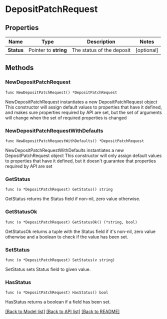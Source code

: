 # DepositPatchRequest

## Properties

Name | Type | Description | Notes
------------ | ------------- | ------------- | -------------
**Status** | Pointer to **string** | The status of the deposit | [optional] 

## Methods

### NewDepositPatchRequest

`func NewDepositPatchRequest() *DepositPatchRequest`

NewDepositPatchRequest instantiates a new DepositPatchRequest object
This constructor will assign default values to properties that have it defined,
and makes sure properties required by API are set, but the set of arguments
will change when the set of required properties is changed

### NewDepositPatchRequestWithDefaults

`func NewDepositPatchRequestWithDefaults() *DepositPatchRequest`

NewDepositPatchRequestWithDefaults instantiates a new DepositPatchRequest object
This constructor will only assign default values to properties that have it defined,
but it doesn't guarantee that properties required by API are set

### GetStatus

`func (o *DepositPatchRequest) GetStatus() string`

GetStatus returns the Status field if non-nil, zero value otherwise.

### GetStatusOk

`func (o *DepositPatchRequest) GetStatusOk() (*string, bool)`

GetStatusOk returns a tuple with the Status field if it's non-nil, zero value otherwise
and a boolean to check if the value has been set.

### SetStatus

`func (o *DepositPatchRequest) SetStatus(v string)`

SetStatus sets Status field to given value.

### HasStatus

`func (o *DepositPatchRequest) HasStatus() bool`

HasStatus returns a boolean if a field has been set.


[[Back to Model list]](../README.md#documentation-for-models) [[Back to API list]](../README.md#documentation-for-api-endpoints) [[Back to README]](../README.md)


